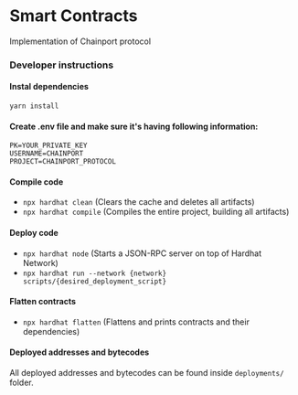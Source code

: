 # Smart Contracts

Implementation of Chainport protocol


### Developer instructions
#### Instal dependencies
`yarn install`

#### Create .env file and make sure it's having following information:
```
PK=YOUR_PRIVATE_KEY 
USERNAME=CHAINPORT
PROJECT=CHAINPORT_PROTOCOL
```

#### Compile code
- `npx hardhat clean` (Clears the cache and deletes all artifacts)
- `npx hardhat compile` (Compiles the entire project, building all artifacts)

#### Deploy code
- `npx hardhat node` (Starts a JSON-RPC server on top of Hardhat Network)
- `npx hardhat run --network {network} scripts/{desired_deployment_script}`

#### Flatten contracts
- `npx hardhat flatten` (Flattens and prints contracts and their dependencies)


#### Deployed addresses and bytecodes
All deployed addresses and bytecodes can be found inside `deployments/` folder.

